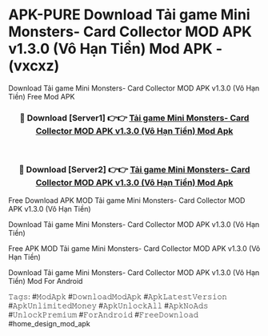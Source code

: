 # APK-PURE Download Tải game Mini Monsters- Card Collector MOD APK v1.3.0 (Vô Hạn Tiền) Mod APK - (vxcxz)
Download Tải game Mini Monsters- Card Collector MOD APK v1.3.0 (Vô Hạn Tiền) Free Mod APK

<div align="center">
<h3>🔴 Download [Server1] 👉👉 <a href="https://apk-comot.site?title=Tải_game_Mini_Monsters-_Card_Collector_MOD_APK_v1.3.0_(Vô_Hạn_Tiền)">Tải game Mini Monsters- Card Collector MOD APK v1.3.0 (Vô Hạn Tiền) Mod Apk</a></h3><br>

<h3>🔴 Download [Server2] 👉👉 <a href="https://apk-comot.site?title=Tải_game_Mini_Monsters-_Card_Collector_MOD_APK_v1.3.0_(Vô_Hạn_Tiền)">Tải game Mini Monsters- Card Collector MOD APK v1.3.0 (Vô Hạn Tiền) Mod Apk</a></h3>
</div>


Free Download APK MOD Tải game Mini Monsters- Card Collector MOD APK v1.3.0 (Vô Hạn Tiền)

Download Tải game Mini Monsters- Card Collector MOD APK v1.3.0 (Vô Hạn Tiền) 

Free APK MOD Tải game Mini Monsters- Card Collector MOD APK v1.3.0 (Vô Hạn Tiền) 

Download Tải game Mini Monsters- Card Collector MOD APK v1.3.0 (Vô Hạn Tiền) Mod For Android

𝚃𝚊𝚐𝚜: #𝙼𝚘𝚍𝙰𝚙𝚔 #𝙳𝚘𝚠𝚗𝚕𝚘𝚊𝚍𝙼𝚘𝚍𝙰𝚙𝚔 #𝙰𝚙𝚔𝙻𝚊𝚝𝚎𝚜𝚝𝚅𝚎𝚛𝚜𝚒𝚘𝚗 #𝙰𝚙𝚔𝚄𝚗𝚕𝚒𝚖𝚒𝚝𝚎𝚍𝙼𝚘𝚗𝚎𝚢 #𝙰𝚙𝚔𝚄𝚗𝚕𝚘𝚌𝚔𝙰𝚕𝚕 #𝙰𝚙𝚔𝙽𝚘𝙰𝚍𝚜 #𝚄𝚗𝚕𝚘𝚌𝚔𝙿𝚛𝚎𝚖𝚒𝚞𝚖 #𝙵𝚘𝚛𝙰𝚗𝚍𝚛𝚘𝚒𝚍 #𝙵𝚛𝚎𝚎𝙳𝚘𝚠𝚗𝚕𝚘𝚊𝚍 #home_design_mod_apk